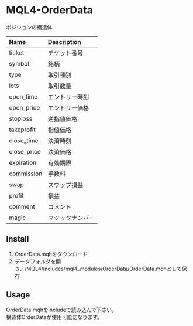 # MQL4-OrderData
ポジションの構造体


| Name        | Description      |
|:------------|:-----------------|
| ticket      | チケット番号      |
| symbol      | 銘柄             |
| type        | 取引種別         |
| lots        | 取引数量         |
| open_time   | エントリー時刻    |
| open_price  | エントリー価格    |
| stoploss    | 逆指値価格       |
| takeprofit  | 指値価格         |
| close_time  | 決済時刻         |
| close_price | 決済価格         |
| expiration  | 有効期限         |
| commission  | 手数料           |
| swap        | スワップ損益     |
| profit      | 損益            |
| comment     | コメント        |
| magic       | マジックナンバー |


## Install
1. OrderData.mqhをダウンロード
2. データフォルダを開き、/MQL4/Includes/mql4_modules/OrderData/OrderData.mqhとして保存


## Usage
OrderData.mqhをincludeで読み込んで下さい。  
構造体OrderDataが使用可能になります。  
